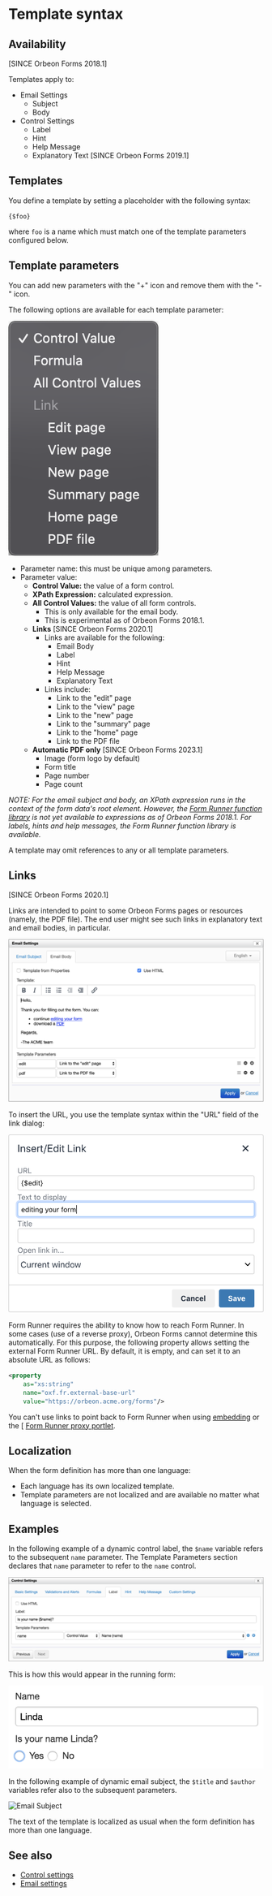 # Template syntax

## Availability

[SINCE Orbeon Forms 2018.1]

Templates apply to:

- Email Settings
    - Subject
    - Body
- Control Settings
    - Label
    - Hint
    - Help Message
    - Explanatory Text [SINCE Orbeon Forms 2019.1]

## Templates

You define a template by setting a placeholder with the following syntax:

```
{$foo}
```

where `foo` is a name which must match one of the template parameters configured below.

## Template parameters

You can add new parameters with the "+" icon and remove them with the "-" icon.

The following options are available for each template parameter:

<img alt="Template parameter options" src="images/template-parameter-options.png">

- Parameter name: this must be unique among parameters.
- Parameter value:
    - __Control Value:__ the value of a form control.
    - __XPath Expression:__ calculated expression.
    - __All Control Values:__ the value of all form controls.
        - This is only available for the email body.
        - This is experimental as of Orbeon Forms 2018.1.
    - __Links__ [SINCE Orbeon Forms 2020.1]
        - Links are available for the following:
            - Email Body
            - Label
            - Hint
            - Help Message
            - Explanatory Text 
        - Links include:
            - Link to the "edit" page
            - Link to the "view" page
            - Link to the "new" page
            - Link to the "summary" page
            - Link to the "home" page
            - Link to the PDF file
    - __Automatic PDF only__ [SINCE Orbeon Forms 2023.1]
        - Image (form logo by default)
        - Form title
        - Page number
        - Page count

*NOTE: For the email subject and body, an XPath expression runs in the context of the form data's root element. However, the [Form Runner function library](/xforms/xpath/extension-form-runner.md) is not yet available to expressions as of Orbeon Forms 2018.1. For labels, hints and help messages, the Form Runner function library is available.*

A template may omit references to any or all template parameters.

## Links

[SINCE Orbeon Forms 2020.1]

Links are intended to point to some Orbeon Forms pages or resources (namely, the PDF file). The end user might see such links in explanatory text and email bodies, in particular.

<img alt="Links in an email template" src="images/template-parameter-links-example.png">

To insert the URL, you use the template syntax within the "URL" field of the link dialog:

<img alt="Editing a link URL" src="images/template-parameter-link-editor.png">

Form Runner requires the ability to know how to reach Form Runner. In some cases (use of a reverse proxy), Orbeon Forms cannot determine this automatically. For this purpose, the following property allows setting the external Form Runner URL. By default, it is empty, and can set it to an absolute URL as follows:

```xml
<property 
    as="xs:string"
    name="oxf.fr.external-base-url"
    value="https://orbeon.acme.org/forms"/>
```

You can't use links to point back to Form Runner when using [embedding](/form-runner/link-embed/java-api.md) or the [ [Form Runner proxy portlet](/form-runner/link-embed/liferay-proxy-portlet.md).

## Localization

When the form definition has more than one language:

- Each language has its own localized template.
- Template parameters are not localized and are available no matter what language is selected.

## Examples

In the following example of a dynamic control label, the `$name` variable refers to the subsequent `name` parameter. The Template Parameters section declares that `name` parameter to refer to the `name` control.

<img alt="Dynamic label configuration" src="images/control-settings-label-dynamic.png">

This is how this would appear in the running form:

<img alt="Dynamic label at runtime" src="images/control-settings-label-dynamic-runtime.png">

In the following example of dynamic email subject, the `$title` and `$author` variables refer also to the subsequent parameters.

<img alt="Email Subject" src="images/email-settings-subject.png">

The text of the template is localized as usual when the form definition has more than one language.

## See also

- [Control settings](control-settings.md)
- [Email settings](email-settings.md)
